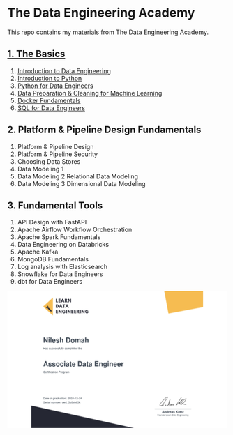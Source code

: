 # The Data Engineering Academy
This repo contains my materials from The Data Engineering Academy.

## [1. The Basics](https://github.com/ndomah/1.-The-Basics/tree/main)
1. [Introduction to Data Engineering](https://github.com/ndomah/1.-The-Basics/tree/main/1.%20Introduction%20to%20Data%20Engineering)
2. [Introduction to Python](https://github.com/ndomah/1.-The-Basics/tree/main/2.%20Introduction%20to%20Python)
3. [Python for Data Engineers](https://github.com/ndomah/1.-The-Basics/tree/main/3.%20Python%20for%20Data%20Engineers)
4. [Data Preparation & Cleaning for Machine Learning](https://github.com/ndomah/1.-The-Basics/tree/main/4.%20Data%20Preparation%20%26%20Cleaning%20for%20Machine%20Learning)
5. [Docker Fundamentals](https://github.com/ndomah/1.-The-Basics/tree/main/5.%20Docker%20Fundamentals)
6. [SQL for Data Engineers](https://github.com/ndomah/1.-The-Basics/tree/main/6.%20SQL%20for%20Data%20Engineers)

## 2. Platform & Pipeline Design Fundamentals
1. Platform & Pipeline Design
2. Platform & Pipeline Security
3. Choosing Data Stores
4. Data Modeling 1
5. Data Modeling 2 Relational Data Modeling
6. Data Modeling 3 Dimensional Data Modeling

## 3. Fundamental Tools
1. API Design with FastAPI
2. Apache Airflow Workflow Orchestration
3. Apache Spark Fundamentals
4. Data Engineering on Databricks
5. Apache Kafka
6. MongoDB Fundamentals
7. Log analysis with Elasticsearch
8. Snowflake for Data Engineers
9. dbt for Data Engineers

![cert](https://github.com/ndomah/The-Data-Engineering-Academy/blob/main/certificate-of-completion-for-data-engineering-certification.jpg)
